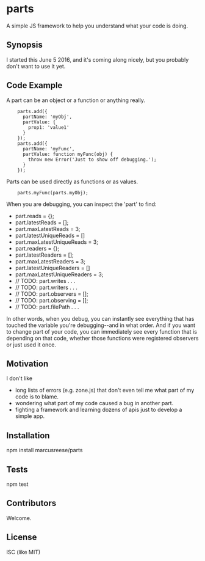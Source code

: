 # parts
A simple JS framework to help you understand what your code is doing.

## Synopsis

I started this June 5 2016, and it's coming along nicely, but you probably don't want to use it yet.

## Code Example

A part can be an object or a function or anything really.

```
    parts.add({
      partName: 'myObj',
      partValue: {
        prop1: 'value1'
      }
    });
    parts.add({
      partName: 'myFunc',
      partValue: function myFunc(obj) {
        throw new Error('Just to show off debugging.');
      }
    });
```

Parts can be used directly as functions or as values.
```
    parts.myFunc(parts.myObj);
```

When you are debugging, you can inspect the 'part' to find:
 - part.reads = {};
 - part.latestReads = [];
 - part.maxLatestReads = 3;
 - part.latestUniqueReads = []
 - part.maxLatestUniqueReads = 3;
 - part.readers = {};
 - part.latestReaders = [];
 - part.maxLatestReaders = 3;
 - part.latestUniqueReaders = []
 - part.maxLatestUniqueReaders = 3;
 - // TODO: part.writes . . .
 - // TODO: part.writers . . .
 - // TODO: part.observers = [];
 - // TODO: part.observing = [];
 - // TODO: part.filePath . . .

 In other words, when you debug, you can instantly see everything that has touched the variable you're debugging--and in what order. And if you want to change part of your code, you can immediately see every function that is depending on that code, whether those functions were registered observers or just used it once.

## Motivation

I don't like
 - long lists of errors (e.g. zone.js) that don't even tell me what part of my code is to blame.
 - wondering what part of my code caused a bug in another part.
 - fighting a framework and learning dozens of apis just to develop a simple app.

## Installation

npm install marcusreese/parts

## Tests

npm test

## Contributors

Welcome.

## License

ISC (like MIT)
